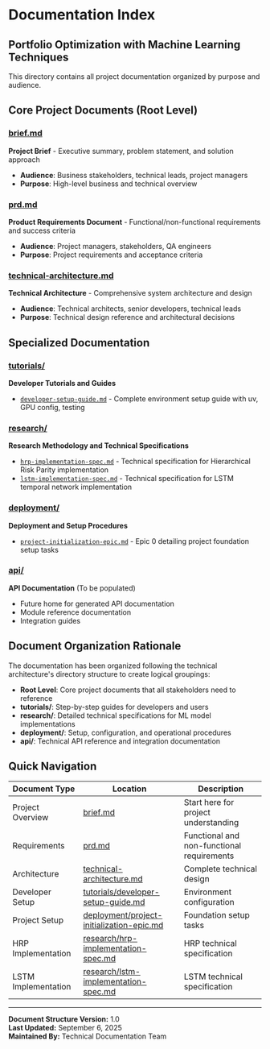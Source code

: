 # Documentation Index
## Portfolio Optimization with Machine Learning Techniques

This directory contains all project documentation organized by purpose and audience.

## Core Project Documents (Root Level)

### [brief.md](./brief.md)
**Project Brief** - Executive summary, problem statement, and solution approach
- **Audience**: Business stakeholders, technical leads, project managers
- **Purpose**: High-level business and technical overview

### [prd.md](./prd.md)  
**Product Requirements Document** - Functional/non-functional requirements and success criteria
- **Audience**: Project managers, stakeholders, QA engineers
- **Purpose**: Project requirements and acceptance criteria

### [technical-architecture.md](./technical-architecture.md)
**Technical Architecture** - Comprehensive system architecture and design
- **Audience**: Technical architects, senior developers, technical leads  
- **Purpose**: Technical design reference and architectural decisions

## Specialized Documentation

### [tutorials/](./tutorials/)
**Developer Tutorials and Guides**
- [`developer-setup-guide.md`](./tutorials/developer-setup-guide.md) - Complete environment setup guide with uv, GPU config, testing

### [research/](./research/)
**Research Methodology and Technical Specifications**
- [`hrp-implementation-spec.md`](./research/hrp-implementation-spec.md) - Technical specification for Hierarchical Risk Parity implementation
- [`lstm-implementation-spec.md`](./research/lstm-implementation-spec.md) - Technical specification for LSTM temporal network implementation

### [deployment/](./deployment/)
**Deployment and Setup Procedures**
- [`project-initialization-epic.md`](./deployment/project-initialization-epic.md) - Epic 0 detailing project foundation setup tasks

### [api/](./api/)
**API Documentation** (To be populated)
- Future home for generated API documentation
- Module reference documentation
- Integration guides

## Document Organization Rationale

The documentation has been organized following the technical architecture's directory structure to create logical groupings:

- **Root Level**: Core project documents that all stakeholders need to reference
- **tutorials/**: Step-by-step guides for developers and users  
- **research/**: Detailed technical specifications for ML model implementations
- **deployment/**: Setup, configuration, and operational procedures
- **api/**: Technical API reference and integration documentation

## Quick Navigation

| Document Type | Location | Description |
|---------------|----------|-------------|
| Project Overview | [brief.md](./brief.md) | Start here for project understanding |
| Requirements | [prd.md](./prd.md) | Functional and non-functional requirements |
| Architecture | [technical-architecture.md](./technical-architecture.md) | Complete technical design |
| Developer Setup | [tutorials/developer-setup-guide.md](./tutorials/developer-setup-guide.md) | Environment configuration |
| Project Setup | [deployment/project-initialization-epic.md](./deployment/project-initialization-epic.md) | Foundation setup tasks |
| HRP Implementation | [research/hrp-implementation-spec.md](./research/hrp-implementation-spec.md) | HRP technical specification |
| LSTM Implementation | [research/lstm-implementation-spec.md](./research/lstm-implementation-spec.md) | LSTM technical specification |

---

**Document Structure Version:** 1.0  
**Last Updated:** September 6, 2025  
**Maintained By:** Technical Documentation Team
